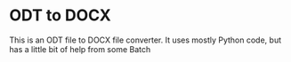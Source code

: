 # ODT to DOCX
This is an ODT file to DOCX file converter. It uses mostly Python code, but has a little bit of help from some Batch
